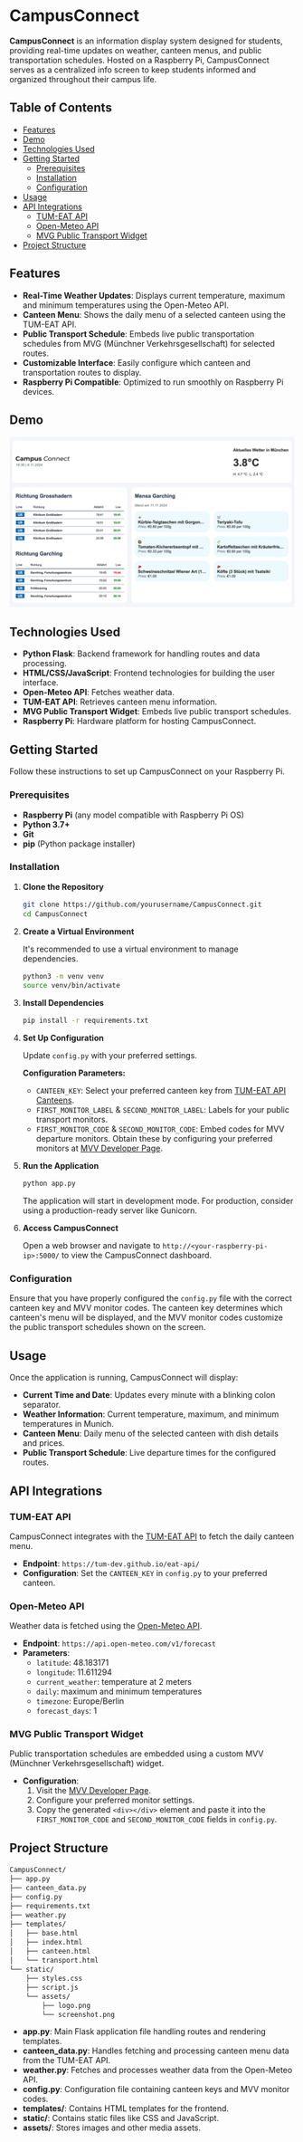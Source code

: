 # CampusConnect

**CampusConnect** is an information display system designed for students, providing real-time updates on weather, canteen menus, and public transportation schedules. Hosted on a Raspberry Pi, CampusConnect serves as a centralized info screen to keep students informed and organized throughout their campus life.

## Table of Contents

- [Features](#features)
- [Demo](#demo)
- [Technologies Used](#technologies-used)
- [Getting Started](#getting-started)
  - [Prerequisites](#prerequisites)
  - [Installation](#installation)
  - [Configuration](#configuration)
- [Usage](#usage)
- [API Integrations](#api-integrations)
  - [TUM-EAT API](#tum-eat-api)
  - [Open-Meteo API](#open-meteo-api)
  - [MVG Public Transport Widget](#mvg-public-transport-widget)
- [Project Structure](#project-structure)

## Features

- **Real-Time Weather Updates**: Displays current temperature, maximum and minimum temperatures using the Open-Meteo API.
- **Canteen Menu**: Shows the daily menu of a selected canteen using the TUM-EAT API.
- **Public Transport Schedule**: Embeds live public transportation schedules from MVG (Münchner Verkehrsgesellschaft) for selected routes.
- **Customizable Interface**: Easily configure which canteen and transportation routes to display.
- **Raspberry Pi Compatible**: Optimized to run smoothly on Raspberry Pi devices.

## Demo

![CampusConnect Screenshot](https://github.com/tobias-horn/campusConnect/blob/main/static/assets/screenshot.png)

## Technologies Used

- **Python Flask**: Backend framework for handling routes and data processing.
- **HTML/CSS/JavaScript**: Frontend technologies for building the user interface.
- **Open-Meteo API**: Fetches weather data.
- **TUM-EAT API**: Retrieves canteen menu information.
- **MVG Public Transport Widget**: Embeds live public transport schedules.
- **Raspberry Pi**: Hardware platform for hosting CampusConnect.

## Getting Started

Follow these instructions to set up CampusConnect on your Raspberry Pi.

### Prerequisites

- **Raspberry Pi** (any model compatible with Raspberry Pi OS)
- **Python 3.7+**
- **Git**
- **pip** (Python package installer)

### Installation

1. **Clone the Repository**

   ```bash
   git clone https://github.com/yourusername/CampusConnect.git
   cd CampusConnect
   ```

2. **Create a Virtual Environment**

   It's recommended to use a virtual environment to manage dependencies.

   ```bash
   python3 -m venv venv
   source venv/bin/activate
   ```

3. **Install Dependencies**

   ```bash
   pip install -r requirements.txt
   ```

4. **Set Up Configuration**

   Update `config.py` with your preferred settings.

   **Configuration Parameters:**

   - `CANTEEN_KEY`: Select your preferred canteen key from [TUM-EAT API Canteens](https://github.com/TUM-Dev/eat-api).
   - `FIRST_MONITOR_LABEL` & `SECOND_MONITOR_LABEL`: Labels for your public transport monitors.
   - `FIRST_MONITOR_CODE` & `SECOND_MONITOR_CODE`: Embed codes for MVV departure monitors. Obtain these by configuring your preferred monitors at [MVV Developer Page](https://www.mvv-muenchen.de/fahrplanauskunft/fuer-entwickler/homepage-services/index.html).

5. **Run the Application**

   ```bash
   python app.py
   ```

   The application will start in development mode. For production, consider using a production-ready server like Gunicorn.

6. **Access CampusConnect**

   Open a web browser and navigate to `http://<your-raspberry-pi-ip>:5000/` to view the CampusConnect dashboard.

### Configuration

Ensure that you have properly configured the `config.py` file with the correct canteen key and MVV monitor codes. The canteen key determines which canteen's menu will be displayed, and the MVV monitor codes customize the public transport schedules shown on the screen.

## Usage

Once the application is running, CampusConnect will display:

- **Current Time and Date**: Updates every minute with a blinking colon separator.
- **Weather Information**: Current temperature, maximum, and minimum temperatures in Munich.
- **Canteen Menu**: Daily menu of the selected canteen with dish details and prices.
- **Public Transport Schedule**: Live departure times for the configured routes.

## API Integrations

### TUM-EAT API

CampusConnect integrates with the [TUM-EAT API](https://github.com/TUM-Dev/eat-api) to fetch the daily canteen menu.

- **Endpoint**: `https://tum-dev.github.io/eat-api/`
- **Configuration**: Set the `CANTEEN_KEY` in `config.py` to your preferred canteen.

### Open-Meteo API

Weather data is fetched using the [Open-Meteo API](https://open-meteo.com/).

- **Endpoint**: `https://api.open-meteo.com/v1/forecast`
- **Parameters**:
  - `latitude`: 48.183171
  - `longitude`: 11.611294
  - `current_weather`: temperature at 2 meters
  - `daily`: maximum and minimum temperatures
  - `timezone`: Europe/Berlin
  - `forecast_days`: 1

### MVG Public Transport Widget

Public transportation schedules are embedded using a custom MVV (Münchner Verkehrsgesellschaft) widget.

- **Configuration**:
  1. Visit the [MVV Developer Page](https://www.mvv-muenchen.de/fahrplanauskunft/fuer-entwickler/homepage-services/index.html).
  2. Configure your preferred monitor settings.
  3. Copy the generated `<div></div>` element and paste it into the `FIRST_MONITOR_CODE` and `SECOND_MONITOR_CODE` fields in `config.py`.

## Project Structure

```
CampusConnect/
├── app.py
├── canteen_data.py
├── config.py
├── requirements.txt
├── weather.py
├── templates/
│   ├── base.html
│   ├── index.html
│   ├── canteen.html
│   └── transport.html
└── static/
    ├── styles.css
    ├── script.js
    └── assets/
        ├── logo.png
        └── screenshot.png

```

- **app.py**: Main Flask application file handling routes and rendering templates.
- **canteen_data.py**: Handles fetching and processing canteen menu data from the TUM-EAT API.
- **weather.py**: Fetches and processes weather data from the Open-Meteo API.
- **config.py**: Configuration file containing canteen keys and MVV monitor codes.
- **templates/**: Contains HTML templates for the frontend.
- **static/**: Contains static files like CSS and JavaScript.
- **assets/**: Stores images and other media assets.
